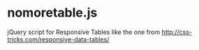nomoretable.js
==============

jQuery script for Responsive Tables like the one from http://css-tricks.com/responsive-data-tables/
